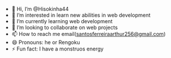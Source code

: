 - 👋 Hi, I’m @Hisokinha44
- 👀 I’m interested in learn new abilities in web development
- 🌱 I’m currently learning web development
- 💞️ I’m looking to collaborate on web projects
- 📫 How to reach me email(santosferreiraarthur256@gmail.com)
- 😄 Pronouns: he or Rengoku
- ⚡ Fun fact: I have a monstruos energy 

<!---
Hisokinha44/Hisokinha44 is a ✨ special ✨ repository because its `README.md` (this file) appears on your GitHub profile.
You can click the Preview link to take a look at your changes.
--->
